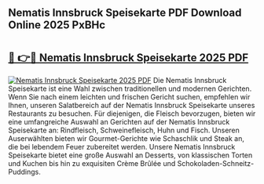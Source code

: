 ## Nematis Innsbruck Speisekarte PDF Download Online 2025 PxBHc

# <h2><a href="http://gcaueb.nevu.top/?p=Nematis+Innsbruck+Speisekarte">🔗 👉🔴 Nematis Innsbruck Speisekarte 2025 PDF</a></h2>

[![Nematis Innsbruck Speisekarte 2025 PDF](https://i.imgur.com/dBaPXMq.png)](http://gcaueb.nevu.top/?p=Nematis+Innsbruck+Speisekarte)
Die Nematis Innsbruck Speisekarte ist eine Wahl zwischen traditionellen und modernen Gerichten. Wenn Sie nach einem leichten und frischen Gericht suchen, empfehlen wir Ihnen, unseren Salatbereich auf der Nematis Innsbruck Speisekarte unseres Restaurants zu besuchen. Für diejenigen, die Fleisch bevorzugen, bieten wir eine umfangreiche Auswahl an Gerichten auf der Nematis Innsbruck Speisekarte an: Rindfleisch, Schweinefleisch, Huhn und Fisch. Unseren Auserwählten bieten wir Gourmet-Gerichte wie Schaschlik und Steak an, die bei lebendem Feuer zubereitet werden. Unsere Nematis Innsbruck Speisekarte bietet eine große Auswahl an Desserts, von klassischen Torten und Kuchen bis hin zu exquisiten Crème Brûlée und Schokoladen-Schneitz-Puddings.
